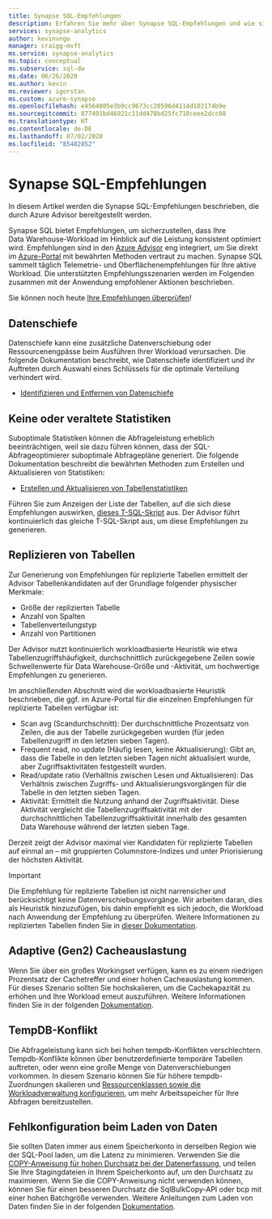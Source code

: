```yaml
---
title: Synapse SQL-Empfehlungen
description: Erfahren Sie mehr über Synapse SQL-Empfehlungen und wie sie generiert werden.
services: synapse-analytics
author: kevinvngo
manager: craigg-msft
ms.service: synapse-analytics
ms.topic: conceptual
ms.subservice: sql-dw
ms.date: 06/26/2020
ms.author: kevin
ms.reviewer: igorstan
ms.custom: azure-synapse
ms.openlocfilehash: e4564005e3b9cc9673cc20596d4114d102174b9e
ms.sourcegitcommit: 877491bd46921c11dd478bd25fc718ceee2dcc08
ms.translationtype: HT
ms.contentlocale: de-DE
ms.lasthandoff: 07/02/2020
ms.locfileid: "85482852"
---
```

# <a name="synapse-sql-recommendations"></a>Synapse SQL-Empfehlungen

In diesem Artikel werden die Synapse SQL-Empfehlungen beschrieben, die durch Azure Advisor bereitgestellt werden.  

Synapse SQL bietet Empfehlungen, um sicherzustellen, dass Ihre Data Warehouse-Workload im Hinblick auf die Leistung konsistent optimiert wird. Empfehlungen sind in den [Azure Advisor](../../advisor/advisor-performance-recommendations.md?toc=/azure/synapse-analytics/sql-data-warehouse/toc.json&bc=/azure/synapse-analytics/sql-data-warehouse/breadcrumb/toc.json) eng integriert, um Sie direkt im [Azure-Portal](https://aka.ms/Azureadvisor) mit bewährten Methoden vertraut zu machen. Synapse SQL sammelt täglich Telemetrie- und Oberflächenempfehlungen für Ihre aktive Workload. Die unterstützten Empfehlungsszenarien werden im Folgenden zusammen mit der Anwendung empfohlener Aktionen beschrieben.

Sie können noch heute [Ihre Empfehlungen überprüfen](https://aka.ms/Azureadvisor)! 

## <a name="data-skew"></a>Datenschiefe

Datenschiefe kann eine zusätzliche Datenverschiebung oder Ressourcenengpässe beim Ausführen Ihrer Workload verursachen. Die folgende Dokumentation beschreibt, wie Datenschiefe identifiziert und ihr Auftreten durch Auswahl eines Schlüssels für die optimale Verteilung verhindert wird.

- [Identifizieren und Entfernen von Datenschiefe](sql-data-warehouse-tables-distribute.md#how-to-tell-if-your-distribution-column-is-a-good-choice)

## <a name="no-or-outdated-statistics"></a>Keine oder veraltete Statistiken

Suboptimale Statistiken können die Abfrageleistung erheblich beeinträchtigen, weil sie dazu führen können, dass der SQL-Abfrageoptimierer suboptimale Abfragepläne generiert. Die folgende Dokumentation beschreibt die bewährten Methoden zum Erstellen und Aktualisieren von Statistiken:

- [Erstellen und Aktualisieren von Tabellenstatistiken](sql-data-warehouse-tables-statistics.md)

Führen Sie zum Anzeigen der Liste der Tabellen, auf die sich diese Empfehlungen auswirken, [dieses T-SQL-Skript](https://github.com/Microsoft/sql-data-warehouse-samples/blob/master/samples/sqlops/MonitoringScripts/ImpactedTables) aus. Der Advisor führt kontinuierlich das gleiche T-SQL-Skript aus, um diese Empfehlungen zu generieren.

## <a name="replicate-tables"></a>Replizieren von Tabellen

Zur Generierung von Empfehlungen für replizierte Tabellen ermittelt der Advisor Tabellenkandidaten auf der Grundlage folgender physischer Merkmale:

- Größe der replizierten Tabelle
- Anzahl von Spalten
- Tabellenverteilungstyp
- Anzahl von Partitionen

Der Advisor nutzt kontinuierlich workloadbasierte Heuristik wie etwa Tabellenzugriffshäufigkeit, durchschnittlich zurückgegebene Zeilen sowie Schwellenwerte für Data Warehouse-Größe und -Aktivität, um hochwertige Empfehlungen zu generieren.

Im anschließenden Abschnitt wird die workloadbasierte Heuristik beschrieben, die ggf. im Azure-Portal für die einzelnen Empfehlungen für replizierte Tabellen verfügbar ist:

- Scan avg (Scandurchschnitt): Der durchschnittliche Prozentsatz von Zeilen, die aus der Tabelle zurückgegeben wurden (für jeden Tabellenzugriff in den letzten sieben Tagen).
- Frequent read, no update (Häufig lesen, keine Aktualisierung): Gibt an, dass die Tabelle in den letzten sieben Tagen nicht aktualisiert wurde, aber Zugriffsaktivitäten festgestellt wurden.
- Read/update ratio (Verhältnis zwischen Lesen und Aktualisieren): Das Verhältnis zwischen Zugriffs- und Aktualisierungsvorgängen für die Tabelle in den letzten sieben Tagen.
- Aktivität: Ermittelt die Nutzung anhand der Zugriffsaktivität. Diese Aktivität vergleicht die Tabellenzugriffsaktivität mit der durchschnittlichen Tabellenzugriffsaktivität innerhalb des gesamten Data Warehouse während der letzten sieben Tage.

Derzeit zeigt der Advisor maximal vier Kandidaten für replizierte Tabellen auf einmal an – mit gruppierten Columnstore-Indizes und unter Priorisierung der höchsten Aktivität.

> [!IMPORTANT]
> Die Empfehlung für replizierte Tabellen ist nicht narrensicher und berücksichtigt keine Datenverschiebungsvorgänge. Wir arbeiten daran, dies als Heuristik hinzuzufügen, bis dahin empfiehlt es sich jedoch, die Workload nach Anwendung der Empfehlung zu überprüfen. Weitere Informationen zu replizierten Tabellen finden Sie in [dieser Dokumentation](design-guidance-for-replicated-tables.md#what-is-a-replicated-table).


## <a name="adaptive-gen2-cache-utilization"></a>Adaptive (Gen2) Cacheauslastung
Wenn Sie über ein großes Workingset verfügen, kann es zu einem niedrigen Prozentsatz der Cachetreffer und einer hohen Cacheauslastung kommen. Für dieses Szenario sollten Sie hochskalieren, um die Cachekapazität zu erhöhen und Ihre Workload erneut auszuführen. Weitere Informationen finden Sie in der folgenden [Dokumentation](https://docs.microsoft.com/azure/synapse-analytics/sql-data-warehouse/sql-data-warehouse-how-to-monitor-cache). 

## <a name="tempdb-contention"></a>TempDB-Konflikt

Die Abfrageleistung kann sich bei hohen tempdb-Konflikten verschlechtern.  Tempdb-Konflikte können über benutzerdefinierte temporäre Tabellen auftreten, oder wenn eine große Menge von Datenverschiebungen vorkommen. In diesem Szenario können Sie für höhere tempdb-Zuordnungen skalieren und [Ressourcenklassen sowie die Workloadverwaltung konfigurieren](https://docs.microsoft.com/azure/synapse-analytics/sql-data-warehouse/sql-data-warehouse-workload-management), um mehr Arbeitsspeicher für Ihre Abfragen bereitzustellen. 

## <a name="data-loading-misconfiguration"></a>Fehlkonfiguration beim Laden von Daten

Sie sollten Daten immer aus einem Speicherkonto in derselben Region wie der SQL-Pool laden, um die Latenz zu minimieren. Verwenden Sie die [COPY-Anweisung für hohen Durchsatz bei der Datenerfassung](https://docs.microsoft.com/sql/t-sql/statements/copy-into-transact-sql?view=azure-sqldw-latest), und teilen Sie Ihre Stagingdateien in Ihrem Speicherkonto auf, um den Durchsatz zu maximieren. Wenn Sie die COPY-Anweisung nicht verwenden können, können Sie für einen besseren Durchsatz die SqlBulkCopy-API oder bcp mit einer hohen Batchgröße verwenden. Weitere Anleitungen zum Laden von Daten finden Sie in der folgenden [Dokumentation](https://docs.microsoft.com/azure/synapse-analytics/sql-data-warehouse/guidance-for-loading-data). 
